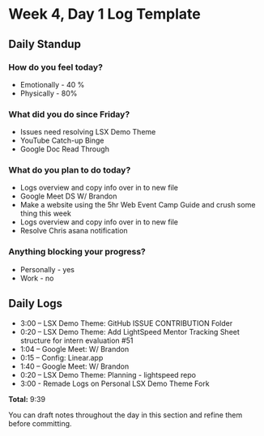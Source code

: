 # Week 4, Day 1 Log Template

## Daily Standup

### How do you feel today?

- Emotionally - 40 %
- Physically - 80%

### What did you do since Friday?

- Issues need resolving LSX Demo Theme
- YouTube Catch-up Binge
- Google Doc Read Through

### What do you plan to do today?

- Logs overview and copy info over in to new file
- Google Meet DS W/ Brandon
- Make a website using the 5hr Web Event Camp Guide and crush some thing this week
- Logs overview and copy info over in to new file
- Resolve Chris asana notification

### Anything blocking your progress?

- Personally - yes
- Work - no

## Daily Logs


 - 3:00 – LSX Demo Theme: GitHub ISSUE CONTRIBUTION Folder
 - 0:20 – LSX Demo Theme: Add LightSpeed Mentor Tracking Sheet structure for intern evaluation #51
 - 1:04 – Google Meet: W/ Brandon
 - 0:15 – Config: Linear.app
 - 1:40 – Google Meet: W/ Brandon
 - 0:20 – LSX Demo Theme: Planning - lightspeed repo
 - 3:00 - Remade Logs on Personal LSX Demo Theme Fork

**Total:** 9:39

You can draft notes throughout the day in this section and refine them before committing.
